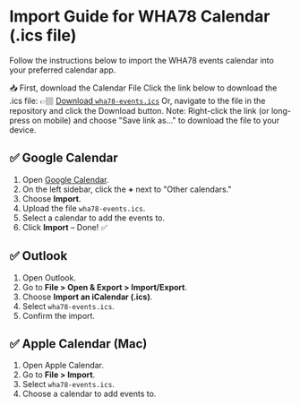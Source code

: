 # Import Guide for WHA78 Calendar (.ics file)

Follow the instructions below to import the WHA78 events calendar into your preferred calendar app.

📥 First, download the Calendar File
Click the link below to download the .ics file:
👉🏽 [Download `wha78-events.ics`](https://raw.githubusercontent.com/MM33NA/wha78-calendar/main/wha78-events.ics)
Or, navigate to the file in the repository and click the Download button.
Note: Right-click the link (or long-press on mobile) and choose "Save link as..." to download the file to your device.

## ✅ Google Calendar

1. Open [Google Calendar](https://calendar.google.com).
2. On the left sidebar, click the **+** next to "Other calendars."
3. Choose **Import**.
4. Upload the file `wha78-events.ics`.
5. Select a calendar to add the events to.
6. Click **Import** – Done! ✅

## ✅ Outlook

1. Open Outlook.
2. Go to **File > Open & Export > Import/Export**.
3. Choose **Import an iCalendar (.ics)**.
4. Select `wha78-events.ics`.
5. Confirm the import.

## ✅ Apple Calendar (Mac)

1. Open Apple Calendar.
2. Go to **File > Import**.
3. Select `wha78-events.ics`.
4. Choose a calendar to add events to.

